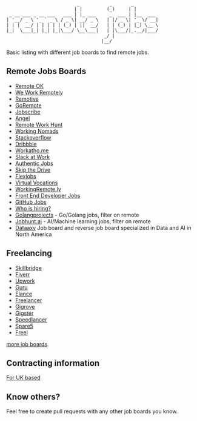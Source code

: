                               _           _       _         
                             | |         (_)     | |        
     _ __ ___ _ __ ___   ___ | |_ ___     _  ___ | |__  ___ 
    | '__/ _ \ '_ ` _ \ / _ \| __/ _ \   | |/ _ \| '_ \/ __|
    | | |  __/ | | | | | (_) | ||  __/   | | (_) | |_) \__ \
    |_|  \___|_| |_| |_|\___/ \__\___|   | |\___/|_.__/|___/
                                        _/ |                
                                       |__/                 


Basic listing with different job boards to find remote jobs.

## Remote Jobs Boards
- [Remote OK](https://remoteok.io)
- [We Work Remotely](https://weworkremotely.com/)
- [Remotive](http://jobs.remotive.io)
- [GoRemote](http://goremote.io)
- [Jobscribe](http://jobscribe.com)
- [Angel](https://angel.co/job-collections/remote)
- [Remote Work Hunt](http://www.remoteworkhunt.com)
- [Working Nomads](http://www.workingnomads.co/jobs)
- [Stackoverflow](http://careers.stackoverflow.com/jobs/remote)
- [Dribbble](https://dribbble.com/jobs?location=Anywhere)
- [Workatho.me](http://workatho.me)
- [Slack at Work](http://slackatwork.com/)
- [Authentic Jobs](http://www.authenticjobs.com/#onlyremote=1)
- [Skip the Drive](http://www.skipthedrive.com/)
- [Flexjobs](https://www.flexjobs.com/)
- [Virtual Vocations](http://www.virtualvocations.com/)
- [WorkingRemote.ly](http://workingremote.ly/leaders/distributed-companies/)
- [Front End Developer Jobs](http://frontenddeveloperjob.com/)
- [GitHub Jobs](https://jobs.github.com/positions?description=remote&location=)
- [Who is hiring?](https://whoishiring.io/#!/search/19.41/-43.14/2/?remote=true)
- [Golangprojects](https://www.golangprojects.com/golang-remote-jobs.html) - Go/Golang jobs, filter on remote
- [Jobhunt.ai](https://jobhunt.ai/machinelearning-remote-jobs.html) - AI/Machine learning jobs, filter on remote
- [Dataaxy](https://dataaxy.com) Job board and reverse job board specialized in Data and AI in North America

## Freelancing
- [Skillbridge](http://www.skillbridge.co/)
- [Fiverr](https://www.fiverr.com/)
- [Upwork](https://www.upwork.com/)
- [Guru](http://www.guru.com/)
- [Elance](https://www.elance.com/)
- [Freelancer](https://www.freelancer.com)
- [Gigrove](http://gigrove.com/home-ph)
- [Gigster](http://www.trygigster.com)
- [Speedlancer](http://www.speedlancer.com)
- [Spare5](http://www.spare5.com)
- [Freel](http://www.freel.ca)

[more job boards](https://github.com/lukasz-madon/awesome-remote-job#job-boards).


## Contracting information
[For UK based](https://github.com/tadast/switching-to-contracting-uk)

## Know others?
Feel free to create pull requests with any other job boards you know.
